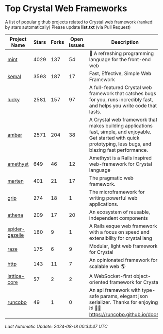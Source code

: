 # Top Crystal Web Frameworks

A list of popular github projects related to Crystal web framework (ranked by stars automatically)
Please update **list.txt** (via Pull Request)

| Project Name | Stars | Forks | Open Issues | Description | Last Commit |
| ------------ | ----- | ----- | ----------- | ----------- | ----------- |
| [mint](https://github.com/mint-lang/mint) |4029|137|54|:leaves: A refreshing programming language for the front-end web|2024-06-18T10:00:59Z|
| [kemal](https://github.com/kemalcr/kemal) |3593|187|17|Fast, Effective, Simple Web Framework|2024-07-30T09:44:38Z|
| [lucky](https://github.com/luckyframework/lucky) |2581|157|97|A full-featured Crystal web framework that catches bugs for you, runs incredibly fast, and helps you write code that lasts.|2024-08-12T15:22:50Z|
| [amber](https://github.com/amberframework/amber) |2571|204|38|A Crystal web framework that makes building applications fast, simple, and enjoyable. Get started with quick prototyping, less bugs, and blazing fast performance.|2023-11-25T01:17:47Z|
| [amethyst](https://github.com/amethyst-framework/amethyst) |649|46|12|Amethyst is a Rails inspired web-framework for Crystal language|2018-02-10T19:35:15Z|
| [marten](https://github.com/martenframework/marten) |401|21|17|The pragmatic web framework.|2024-08-17T19:37:33Z|
| [grip](https://github.com/grip-framework/grip) |274|18|1|The microframework for writing powerful web applications.|2024-05-12T07:01:29Z|
| [athena](https://github.com/athena-framework/athena) |209|17|20|An ecosystem of reusable, independent components|2024-08-08T16:04:08Z|
| [spider-gazelle](https://github.com/spider-gazelle/spider-gazelle) |180|9|1|A Rails esque web framework with a focus on speed and extensibility for crystal lang|2024-07-28T02:09:27Z|
| [raze](https://github.com/samueleaton/raze) |175|6|9|Modular, light web framework for Crystal|2021-01-02T01:20:01Z|
| [http](https://github.com/onyxframework/http) |143|11|7|An opinionated framework for scalable web 🌎|2019-08-13T09:00:30Z|
| [lattice-core](https://github.com/jasonl99/lattice-core) |57|2|2|A WebSocket-first object-oriented framework for Crystal|2017-03-31T23:57:57Z|
| [runcobo](https://github.com/runcobo/runcobo) |49|1|0|An api framework with type-safe params, elegant json serializer. Thanks for enjoying it! 👻👻 https://runcobo.github.io/docs/|2022-03-16T06:43:35Z|

*Last Automatic Update: 2024-08-18 00:34:47 UTC*